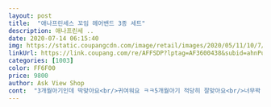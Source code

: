 ```yaml
---
layout: post 
title:  "애나프린세스 꼬임 헤어밴드 3종 세트" 
description: 애나프린세 ..
date: 2020-07-14 06:15:40 
img: https://static.coupangcdn.com/image/retail/images/2020/05/11/10/7/2d15c920-3b3a-4647-9d3a-06460652801e.jpg 
linkUrl: https://link.coupang.com/re/AFFSDP?lptag=AF3600438&subid=ahnPublicAsk&pageKey=1578463139&itemId=2698965866&vendorItemId=70689356661&traceid=V0-113-610fd3727ebd4c48 
categories: [1003] 
color: FF6F00 
price: 9800 
author: Ask View Shop 
cont:  "3개월아기인데 딱맞아요<br/>귀여워요 ㅋㅋ5개월아기 적당히 잘맞아요<br/>너무꽉 조이지않고 잘늘어나서 좋네요 다만 뒷봉제선이 굵어서 착용했을때 살짝 보일때도있어요 많이 두껍지도 않고 사계절용이라 더 좋네요<br/>사이즈도 좋고 색감도 재질도 좋은데 여름에  좀 더울것 같은 재질이에요 그리고 꼬임부분 밑면이 굵은 박음선이 있어서 대천문있는데 닿으니 그게 좀 신경쓰이네요<br/>좋아여<br/>홈페이지보다 저렴해요.<br/><br/>" 
---
```

